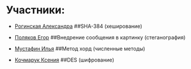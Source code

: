 # Участники:
* [Рогинская Александра](https://github.com/cyber-shrimp)
##SHA-384 (хеширование)

* [Поляков Егор](https://github.com/CptTos)
##Внедрение сообщения в картинку (стеганография)

* [Мустафин Илья](https://github.com/Samishirei)
##Метод хорд (численные методы)

* [Кочмарук Ксения](https://github.com/Ramfurt)
##DES (шифрование)
